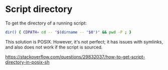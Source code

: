 # Script directory

To get the directory of a running script:

```sh
dir() { CDPATH= cd -- "$(dirname -- "$0")" && pwd -P ; }
```

This solution is POSIX. However, it's not perfect; it has issues with symlinks, and also does not work if the script is sourced.

https://stackoverflow.com/questions/29832037/how-to-get-script-directory-in-posix-sh
